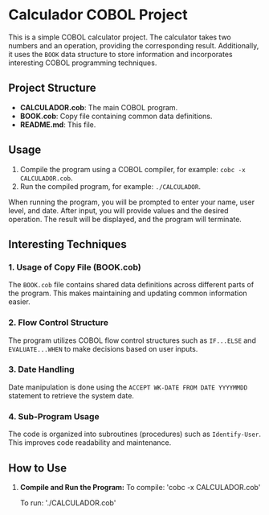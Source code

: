 # Calculador COBOL Project

This is a simple COBOL calculator project. The calculator takes two numbers and an operation, providing the corresponding result. Additionally, it uses the `BOOK` data structure to store information and incorporates interesting COBOL programming techniques.

## Project Structure

- **CALCULADOR.cob**: The main COBOL program.
- **BOOK.cob**: Copy file containing common data definitions.
- **README.md**: This file.

## Usage

1. Compile the program using a COBOL compiler, for example: `cobc -x CALCULADOR.cob`.
2. Run the compiled program, for example: `./CALCULADOR`.

When running the program, you will be prompted to enter your name, user level, and date. After input, you will provide values and the desired operation. The result will be displayed, and the program will terminate.

## Interesting Techniques

### 1. Usage of Copy File (BOOK.cob)

The `BOOK.cob` file contains shared data definitions across different parts of the program. This makes maintaining and updating common information easier.

### 2. Flow Control Structure

The program utilizes COBOL flow control structures such as `IF...ELSE` and `EVALUATE...WHEN` to make decisions based on user inputs.

### 3. Date Handling

Date manipulation is done using the `ACCEPT WK-DATE FROM DATE YYYYMMDD` statement to retrieve the system date.

### 4. Sub-Program Usage

The code is organized into subroutines (procedures) such as `Identify-User`. This improves code readability and maintenance.

## How to Use

1. **Compile and Run the Program:**
   To compile:
   'cobc -x CALCULADOR.cob'
   
   To run:
   './CALCULADOR.cob'

